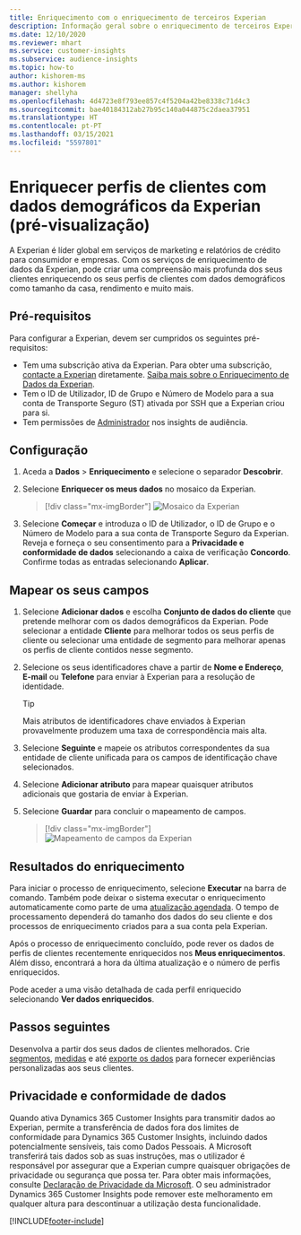 ```yaml
---
title: Enriquecimento com o enriquecimento de terceiros Experian
description: Informação geral sobre o enriquecimento de terceiros Experian.
ms.date: 12/10/2020
ms.reviewer: mhart
ms.service: customer-insights
ms.subservice: audience-insights
ms.topic: how-to
author: kishorem-ms
ms.author: kishorem
manager: shellyha
ms.openlocfilehash: 4d4723e8f793ee857c4f5204a42be8338c71d4c3
ms.sourcegitcommit: bae40184312ab27b95c140a044875c2daea37951
ms.translationtype: HT
ms.contentlocale: pt-PT
ms.lasthandoff: 03/15/2021
ms.locfileid: "5597801"
---
```

# <a name="enrich-customer-profiles-with-demographics-from-experian-preview"></a>Enriquecer perfis de clientes com dados demográficos da Experian (pré-visualização)

A Experian é líder global em serviços de marketing e relatórios de crédito para consumidor e empresas. Com os serviços de enriquecimento de dados da Experian, pode criar uma compreensão mais profunda dos seus clientes enriquecendo os seus perfis de clientes com dados demográficos como tamanho da casa, rendimento e muito mais.

## <a name="prerequisites"></a>Pré-requisitos

Para configurar a Experian, devem ser cumpridos os seguintes pré-requisitos:

- Tem uma subscrição ativa da Experian. Para obter uma subscrição, [contacte a Experian](https://www.experian.com/marketing-services/contact) diretamente. [Saiba mais sobre o Enriquecimento de Dados da Experian](https://www.experian.com/marketing-services/microsoft?cmpid=ems_web_mci_cdppage).
- Tem o ID de Utilizador, ID de Grupo e Número de Modelo para a sua conta de Transporte Seguro (ST) ativada por SSH que a Experian criou para si.
- Tem permissões de [Administrador](permissions.md#administrator) nos insights de audiência.

## <a name="configuration"></a>Configuração

1. Aceda a **Dados** > **Enriquecimento** e selecione o separador **Descobrir**.

1. Selecione **Enriquecer os meus dados** no mosaico da Experian.

   > [!div class="mx-imgBorder"]
   > ![Mosaico da Experian](media/experian-tile.png "Mosaico da Experian")

1. Selecione **Começar** e introduza o ID de Utilizador, o ID de Grupo e o Número de Modelo para a sua conta de Transporte Seguro da Experian. Reveja e forneça o seu consentimento para a **Privacidade e conformidade de dados** selecionando a caixa de verificação **Concordo**. Confirme todas as entradas selecionando **Aplicar**.

## <a name="map-your-fields"></a>Mapear os seus campos

1.  Selecione **Adicionar dados** e escolha **Conjunto de dados do cliente** que pretende melhorar com os dados demográficos da Experian. Pode selecionar a entidade **Cliente** para melhorar todos os seus perfis de cliente ou selecionar uma entidade de segmento para melhorar apenas os perfis de cliente contidos nesse segmento.

1. Selecione os seus identificadores chave a partir de **Nome e Endereço**, **E-mail** ou **Telefone** para enviar à Experian para a resolução de identidade.

   > [!TIP]
   > Mais atributos de identificadores chave enviados à Experian provavelmente produzem uma taxa de correspondência mais alta.

1. Selecione **Seguinte** e mapeie os atributos correspondentes da sua entidade de cliente unificada para os campos de identificação chave selecionados.

1. Selecione **Adicionar atributo** para mapear quaisquer atributos adicionais que gostaria de enviar à Experian.

1.  Selecione **Guardar** para concluir o mapeamento de campos.

    > [!div class="mx-imgBorder"]
    > ![Mapeamento de campos da Experian](media/experian-field-mapping.png "Mapeamento de campos da Experian")

## <a name="enrichment-results"></a>Resultados do enriquecimento

Para iniciar o processo de enriquecimento, selecione **Executar** na barra de comando. Também pode deixar o sistema executar o enriquecimento automaticamente como parte de uma [atualização agendada](system.md#schedule-tab). O tempo de processamento dependerá do tamanho dos dados do seu cliente e dos processos de enriquecimento criados para a sua conta pela Experian.

Após o processo de enriquecimento concluído, pode rever os dados de perfis de clientes recentemente enriquecidos nos **Meus enriquecimentos**. Além disso, encontrará a hora da última atualização e o número de perfis enriquecidos.

Pode aceder a uma visão detalhada de cada perfil enriquecido selecionando **Ver dados enriquecidos**.

## <a name="next-steps"></a>Passos seguintes

Desenvolva a partir dos seus dados de clientes melhorados. Crie [segmentos](segments.md), [medidas](measures.md) e até [exporte os dados](export-destinations.md) para fornecer experiências personalizadas aos seus clientes.

## <a name="data-privacy-and-compliance"></a>Privacidade e conformidade de dados

Quando ativa Dynamics 365 Customer Insights para transmitir dados ao Experian, permite a transferência de dados fora dos limites de conformidade para Dynamics 365 Customer Insights, incluindo dados potencialmente sensíveis, tais como Dados Pessoais. A Microsoft transferirá tais dados sob as suas instruções, mas o utilizador é responsável por assegurar que a Experian cumpre quaisquer obrigações de privacidade ou segurança que possa ter. Para obter mais informações, consulte [Declaração de Privacidade da Microsoft](https://go.microsoft.com/fwlink/?linkid=396732).
O seu administrador Dynamics 365 Customer Insights pode remover este melhoramento em qualquer altura para descontinuar a utilização desta funcionalidade.


[!INCLUDE[footer-include](../includes/footer-banner.md)]